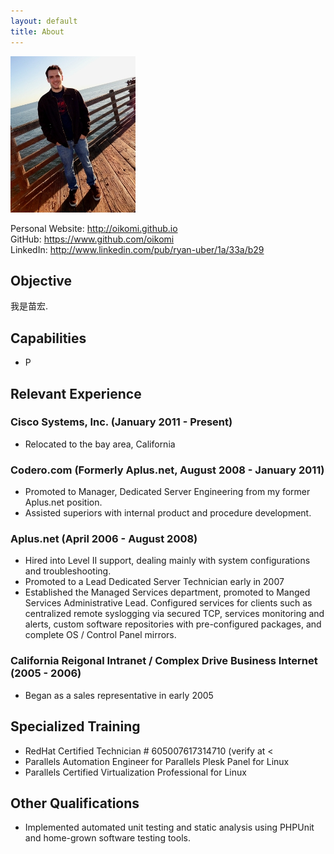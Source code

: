 ```yaml
---
layout: default
title: About
---
```


![""](/assets/images/2011-12-23.jpg)

Personal Website: <http://oikomi.github.io>  
GitHub: <https://www.github.com/oikomi>  
LinkedIn: <http://www.linkedin.com/pub/ryan-uber/1a/33a/b29>

## Objective
我是苗宏.

## Capabilities
* P

## Relevant Experience

### Cisco Systems, Inc. (January 2011 - Present)
* Relocated to the bay area, California

### Codero.com (Formerly Aplus.net, August 2008 - January 2011)
* Promoted to Manager, Dedicated Server Engineering from my former Aplus.net position.
* Assisted superiors with internal product and procedure development.

### Aplus.net (April 2006 - August 2008)
* Hired into Level II support, dealing mainly with system configurations and troubleshooting.
* Promoted to a Lead Dedicated Server Technician early in 2007
* Established the Managed Services department, promoted to Manged Services Administrative Lead. Configured services for clients such as centralized remote syslogging via secured TCP, services monitoring and alerts, custom software repositories with pre-configured packages, and complete OS / Control Panel mirrors.

### California Reigonal Intranet / Complex Drive Business Internet (2005 - 2006)
* Began as a sales representative in early 2005


## Specialized Training
* RedHat Certified Technician # 605007617314710 (verify at <
* Parallels Automation Engineer for Parallels Plesk Panel for Linux
* Parallels Certified Virtualization Professional for Linux

## Other Qualifications
* Implemented automated unit testing and static analysis using PHPUnit and home-grown software testing tools.